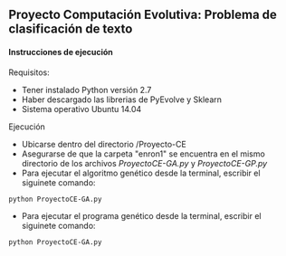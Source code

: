 ## Proyecto Computación Evolutiva: Problema de clasificación de texto

#### Instrucciones de ejecución

Requisitos:

- Tener instalado Python versión 2.7
- Haber descargado las librerias de PyEvolve y Sklearn
- Sistema operativo Ubuntu 14.04

Ejecución

- Ubicarse dentro del directorio /Proyecto-CE
- Asegurarse de que la carpeta "enron1" se encuentra en el mismo directorio de los archivos *ProyectoCE-GA.py* y *ProyectoCE-GP.py*
- Para ejecutar el algoritmo genético desde la terminal, escribir el siguinete comando:
```
python ProyectoCE-GA.py
```
- Para ejecutar el programa genético desde la terminal, escribir el siguinete comando:
```
python ProyectoCE-GA.py
```